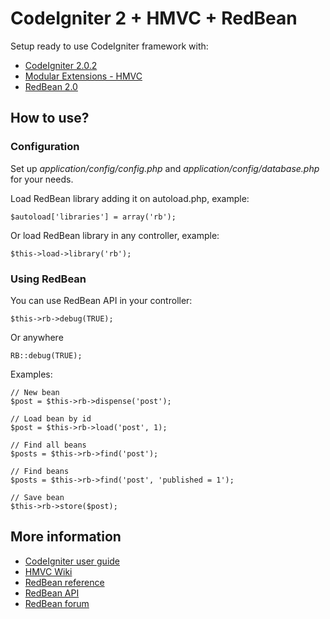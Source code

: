 # CodeIgniter 2 + HMVC + RedBean

Setup ready to use CodeIgniter framework with:

-	[CodeIgniter 2.0.2](http://codeigniter.com)
- [Modular Extensions - HMVC](http://bitbucket.org/wiredesignz/codeigniter-modular-extensions-hmvc/overview)
- [RedBean 2.0](http//redbeanphp.com)

## How to use?

### Configuration

Set up *application/config/config.php* and *application/config/database.php* for your needs.

Load RedBean library adding it on autoload.php, example:

	$autoload['libraries'] = array('rb');
	
Or load RedBean library in any controller, example:

	$this->load->library('rb');
	
### Using RedBean

You can use RedBean API in your controller:

	$this->rb->debug(TRUE);
	
Or anywhere

	RB::debug(TRUE);
	
Examples:

	// New bean
	$post = $this->rb->dispense('post');
	
	// Load bean by id
	$post = $this->rb->load('post', 1);
	
	// Find all beans
	$posts = $this->rb->find('post');
	
	// Find beans
	$posts = $this->rb->find('post', 'published = 1');
	
	// Save bean
	$this->rb->store($post);
	
## More information

- [CodeIgniter user guide](http://codeigniter.com/user_guide)
- [HMVC Wiki](http://bitbucket.org/wiredesignz/codeigniter-modular-extensions-hmvc/wiki)
- [RedBean reference](http://redbeanphp.com)
- [RedBean API](http://www.redbeanphp.com/docs/html/)
- [RedBean forum](http://groups.google.com/group/redbeanorm)